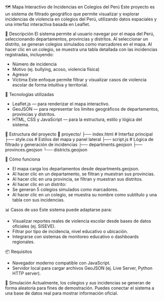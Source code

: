 
🗺️ Mapa Interactivo de Incidencias en Colegios del Perú
Este proyecto es un sistema de filtrado geográfico que permite visualizar y explorar incidencias de violencia en colegios del Perú,
utilizando datos espaciales y una interfaz interactiva basada en Leaflet.

📌 Descripción
El sistema permite al usuario navegar por el mapa del Perú, seleccionando departamentos, provincias y distritos. Al seleccionar un distrito,
se generan colegios simulados como marcadores en el mapa. Al hacer clic en un colegio, se muestra una tabla detallada con las incidencias registradas, incluyendo:
- Número de incidencia
- Motivo (ej. bullying, acoso, violencia física)
- Agresor
- Víctima
Este enfoque permite filtrar y visualizar casos de violencia escolar de forma intuitiva y territorial.

🧰 Tecnologías utilizadas
- Leaflet.js — para renderizar el mapa interactivo.
- GeoJSON — para representar los límites geográficos de departamentos, provincias y distritos.
- HTML, CSS y JavaScript — para la estructura, estilo y lógica del sistema.

📂 Estructura del proyecto
📁 proyecto/
├── index.html         # Interfaz principal
├── style.css          # Estilos del mapa y panel lateral
├── script.js          # Lógica de filtrado y generación de incidencias
├── departments.geojson
├── provinces.geojson
└── districts.geojson



🚀 Cómo funciona
- El mapa carga los departamentos desde departments.geojson.
- Al hacer clic en un departamento, se filtran y muestran sus provincias.
- Al hacer clic en una provincia, se filtran y muestran sus distritos.
- Al hacer clic en un distrito:
- Se generan 5 colegios simulados como marcadores.
- Al hacer clic en un colegio, se muestra su nombre como subtítulo y una tabla con sus incidencias.

📊 Casos de uso
Este sistema puede adaptarse para:
- Visualizar reportes reales de violencia escolar desde bases de datos oficiales (ej. SISEVE).
- Filtrar por tipo de incidencia, nivel educativo o ubicación.
- Integrarse con sistemas de monitoreo educativo o dashboards regionales.

📦 Requisitos
- Navegador moderno compatible con JavaScript.
- Servidor local para cargar archivos GeoJSON (ej. Live Server, Python HTTP server).

🧪 Simulación
Actualmente, los colegios y sus incidencias se generan de forma aleatoria para fines de demostración. 
Puedes conectar el sistema a una base de datos real para mostrar información oficial.

